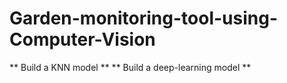 # Garden-monitoring-tool-using-Computer-Vision

** Build a KNN model **
** Build a deep-learning model **
